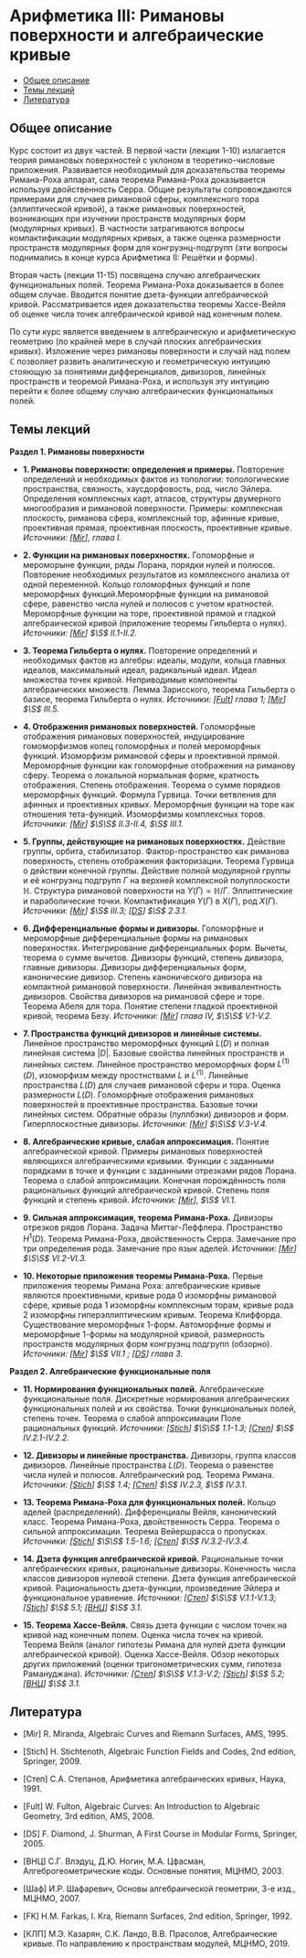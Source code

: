 # Арифметика III: Римановы поверхности и алгебраические кривые

* [Общее описание](#общее-описание)
* [Темы лекций](#темы-лекций)
* [Литература](#литература)

## Общее описание

Курс состоит из двух частей. В первой части (лекции 1-10) излагается теория римановых поверхностей с уклоном в теоретико-числовые приложения. Развивается необходимый для доказательства теоремы Римана-Роха аппарат, сама теорема Римана-Роха доказывается используя двойственность Серра. Общие результаты сопровождаются примерами для случаев римановой сферы, комплексного тора (эллиптической кривой), а также римановых поверхностей, возникающих при изучении пространств модулярных форм (модулярных кривых). В частности затрагиваются вопросы компактификации модулярных кривых, а также оценка размерности пространств модулярных форм для конгруэнц-подгрупп (эти вопросы поднимались в конце курса Арифметика II: Решётки и формы).

Вторая часть (лекции 11-15) посвящена случаю алгебраических функциональных полей. Теорема Римана-Роха доказывается в более общем случае. Вводится понятие дзета-функции алгебраической кривой. Рассматривается идея доказательства теоремы Хассе-Вейля об оценке числа точек алгебраической кривой над конечным полем.

По сути курс является введением в алгебраическую и арифметическую геометрию (по крайней мере в случай плоских алгебраических кривых). Изложение через римановы поверхности и случай над полем $\mathbb{C}$ позволяет развить аналитическую и геометрическую интуицию стояющую за понятиями дифференциалов, дивизоров, линейных пространств и теоремой Римана-Роха, и используя эту интуицию перейти к более общему случаю алгебраических функциональных полей.

## Темы лекций

**Раздел 1. Римановы поверхности** 

* **1. Римановы поверхности: определения и примеры.** 
Повторение определений и необходимых фактов из топологии: топологические пространства, связность, хаусдорфовость, род, число Эйлера. Определения комплексных карт, атласов, структуры двумерного многообразия и римановой поверхности. Примеры: комплексная плоскость, риманова сфера, комплексный тор, афинные кривые, проективная прямая, проективная плоскость, проективные кривые.
*Источники: [[Mir](#Mir)], глава I.*

* **2. Функции на римановых поверхностях.**
Голоморфные и мероморыне функции, ряды Лорана, порядки нулей и полюсов. Повторение необходимых результатов из комплексного анализа от одной переменной. Кольцо голоморфных функций и поле мероморфных функций.Мероморфные функции на римановой сфере, равенство числа нулей и полюсов с учетом кратностей. Мероморфные функции на торе, проективной прямой и гладкой алгебраической кривой (приложение теоремы Гильберта о нулях).
*Источники: [[Mir](#Mir)] $\S$ II.1-II.2.*

* **3. Теорема Гильберта о нулях.**
Повторение определений и необходимых фактов из алгебры: идеалы, модули, кольца главных идеалов, максимальный идеал, радикальный идеал. Идеал множества точек кривой. Неприводимые компоненты алгебраических множеств. Лемма Зарисского, теорема Гильберта о базисе, теорема Гильберта о нулях. 
*Источники: [[Fult](#Fult)] глава 1; [[Mir](#Mir)] $\S$ III.5.*

* **4. Отображения римановых поверхностей.**
Голоморфные отображения римановых поверхностей, индуцирование гомоморфизмов колец голоморфных и полей мероморфных функций. Изоморфизм римановой сферы и проективной прямой. Мероморфные функции как голоморфные отображения на риманову сферу. Теорема о локальной нормальная форме, кратность отображения. Степень отображения. Теорема о сумме порядков мероморфных функций. Формула Гурвица. Точки ветвления для афинных и проективных кривых. Мероморфные функции на торе как отношения тета-функций. Изоморфизмы комплексных торов. *Источники: [[Mir](#Mir)] $\S\S$ II.3-II.4, $\S$ III.1.*

* **5. Группы, действующие на римановых поверхностях.**
Действие группы, орбита, стабилизатор. Фактор-пространство как риманова поверхность, степень отображения факторизации. Теорема Гурвица о действии конечной группы. Действие полной модулярной группы и её конгруэнц подгрупп $\Gamma$ на верхней комплексной полуплоскости $\mathbb{H}$. Структура римановой поверхности на $Y(\Gamma) = \mathbb{H}/\Gamma$. Эллиптические и параболические точки. Компактификация $Y(\Gamma)$ в $X(\Gamma)$, род $X(\Gamma)$.
*Источники: [[Mir](#Mir)] $\S$ III.3; [[DS](#DS)] $\S$ 2.3.1.*

* **6. Дифференциальные формы и дивизоры.**
Голоморфные и мероморфные дифференциальные формы на римановых поверхностях. Интегрирование дифференциальных форм. Вычеты, теорема о сумме вычетов. Дивизоры функций, степень дивизора, главные дивизоры. Дивизоры дифференциальных форм, канонические дивизор. Степень канонического дивизора на компактной римановой поверхности. Линейная эквивалентность дивизоров. Свойства дивизоров на римановой сфере и торе. Теорема Абеля для тора. Понятие степени гладкой проективной кривой, теорема Безу.
*Источники: [[Mir](#Mir)] глава IV, $\S\S$ V.1-V.2.*

* **7. Пространства функций дивизоров и линейные системы.**
Линейное пространство мероморфных функций $L(D)$ и полная линейная система $|D|$. Базовые свойства линейных пространств и линейных систем. Линейное пространство мероморфных форм $L^{(1)}(D)$, изоморфизм между простнствами $L$ и $L^{(1)}$. Линейные пространства $L(D)$ для случаев римановой сферы и тора. Оценка размерности $L(D)$. Голоморфные отображения римановых поверхностей в проективные пространства. Базовые точки линейных систем. Обратные образы (пуллбэки) дивизоров и форм. Гиперплоскостные дивизоры.
*Источники: [[Mir](#Mir)] $\S\S$ V.3-V.4.*

* **8. Алгебраические кривые, слабая аппроксимация.**
Понятие алгебраической кривой. Примеры римановых поверхностей являющихся алгебраическими кривыми. Функции с заданными порядками в точке и функции с заданными отрезками рядов Лорана. Теорема о слабой аппроксимации. Конечная порождённость поля рациональных функций алгебраической кривой. Степень поля функций и степень кривой.
*Источники: [[Mir](#Mir)], $\S$ VI.1.*

* **9. Сильная аппроксимация, теорема Римана-Роха.**
Дивизоры отрезков рядов Лорана. Задача Миттаг-Леффлера. Пространство $H^1(D)$. Теорема Римана-Роха, двойственность Серра. Замечание про три определения рода. Замечание про язык аделей.
*Источники: [[Mir](#Mir)] $\S\S$ VI.2-VI.3.*

* **10. Некоторые приложения теоремы Римана-Роха.**
Первые приложения теоремы Римана Роха: алгебраические кривые являются проективными, кривые рода 0 изоморфны римановой сфере, кривые рода 1 изоморфны комплексным торам, кривые рода 2 изоморфны гиперэллиптическим кривым. Теорема Клиффорда. Существование мероморфных 1-форм. Автоморфные формы и мероморфные 1-формы на модулярной кривой, размерность пространств модулярных форм конгруэнц подгрупп (обзорно).
*Источники: [[Mir](#Mir)] $\S$ VII.1 ; [[DS](#DS)] глава 3.*


**Раздел 2. Алгебраические функциональные поля** 

* **11. Нормирования функциональных полей.**
Алгебраические функциональные поля. Дискретные нормирования алгебраических функциональных полей и их свойства. Точки функциональных полей, степень точек. Теорема о слабой аппроксимации Поле рациональных функций.
*Источники: [[Stich](#Stich)] $\S\S$ 1.1-1.3; [[Степ](#Step)] $\S$ IV.2.1-IV.2.2.*

* **12. Дивизоры и линейные пространства.**
Дивизоры, группа классов дивизоров. Линейные пространства $L(D)$. Теорема о равенстве числа нулей и полюсов. Алгебраический род. Теорема Римана.
*Источники: [[Stich](#Stich)] $\S$ 1.4; [[Степ](#Step)] $\S$ IV.2.3, $\S$ IV.3.1.*

* **13. Теорема Римана-Роха для функциональных полей.**
Кольцо аделей (распределений). Дифференциалы Вейля, канонический класс. Теорема Римана-Роха, двойственность Серра. Теорема о сильной аппроксимации. Теорема Вейершрасса о пропусках.
*Источники: [[Stich](#Stich)] $\S\S$ 1.5-1.6; [[Степ](#Step)] $\S$ IV.3.2-IV.3.4.*

* **14. Дзета функция алгебраической кривой.**
Рациональные точки алгебраических кривых, рациональные дивизоры. Конечность числа классов дивизоров нулевой степени. Дзета функция алгебраической кривой. Рациональность дзета-функции, произведение Эйлера и функциональное уравнение.
*Источники: [[Степ](#Step)] $\S\S$ V.1.1-V.1.3; [[Stich](#Stich)] $\S$ 5.1; [[ВНЦ](#VNTs)] $\S$ 3.1.*

* **15. Теорема Хассе-Вейля.**
Связь дзета функции с числом точек на кривой над конечным полем. Оценка числа точек на кривой. Теорема Вейля (аналог гипотезы Римана для нулей дзета функции алгебраической кривой). Оценка Хассе-Вейля. Обзор некоторых других приложений (оценки тригонометрических сумм, гипотеза Рамануджана).
*Источники: [[Степ](#Step)] $\S\S$ V.1.3-V.2; [[Stich](#Stich)] $\S$ 5.2; [[ВНЦ](#VNTs)] $\S$ 3.1.*


## Литература

<a name="Mir"></a>
* [Mir]
R. Miranda, Algebraic Curves and Riemann Surfaces, AMS, 1995.

<a name="Stich"></a>
* [Stich]
H. Stichtenoth, Algebraic Function Fields and Codes, 2nd edition, Springer, 2009.

<a name="Step"></a>
* [Степ]
С.А. Степанов, Арифметика алгебраических кривых, Наука, 1991.

<a name="Fult"></a>
* [Fult]
W. Fulton, Algebraic Curves: An Introduction to Algebraic Geometry, 3rd edition, AMS, 2008.

<a name="DS"></a>
* [DS]
F. Diamond, J. Shurman, A First Course in Modular Forms, Springer, 2005.

<a name="VNTs"></a>
* [ВНЦ]
С.Г. Влэдуц, Д.Ю. Ногин, М.А. Цфасман, Алгеброгеометрические коды. Основные понятия, МЦНМО, 2003.

<a name="Sh"></a>
* [Шаф]
И.Р. Шафаревич, Основы алгебраической геометрии, 3-е изд., МЦНМО, 2007.

<a name="FK"></a>
* [FK]
H.M. Farkas, I. Kra, Riemann Surfaces, 2nd edition, Springer, 1992.

<a name="KLP"></a>
* [КЛП]
М.Э. Казарян, С.К. Ландо, В.В. Прасолов, Алгебраические кривые. По направлению к пространствам модулей, МЦНМО, 2019.
